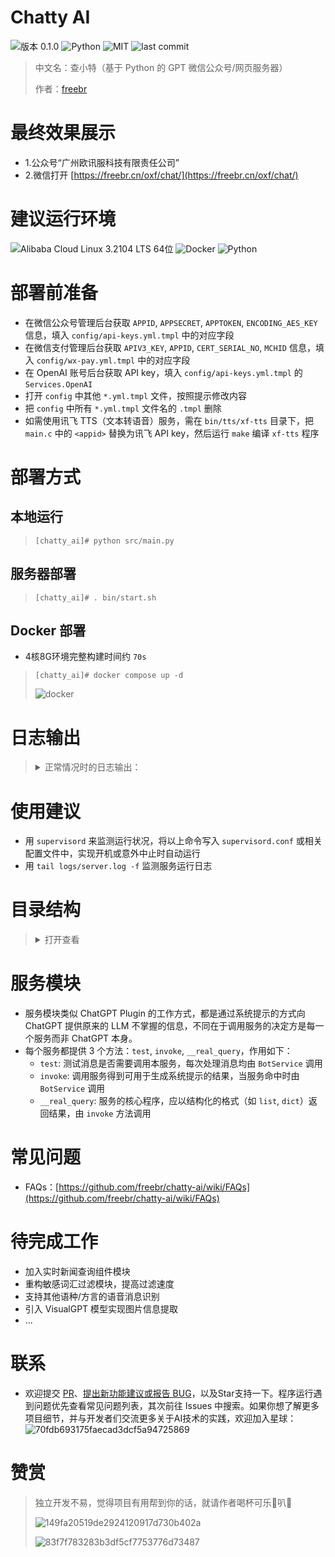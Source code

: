# Chatty AI
![版本 0.1.0](https://img.shields.io/badge/version-0.1.0-blue.svg)
![Python](https://img.shields.io/badge/language-python-blue)
![MIT](https://img.shields.io/badge/license-MIT-blue.svg)
![last commit](https://img.shields.io/github/last-commit/freebr/chatty-ai)

> 中文名：查小特（基于 Python 的 GPT 微信公众号/网页服务器）
>
> 作者：[freebr](https://github.com/freebr)

# 最终效果展示
- 1.公众号“广州欧讯服科技有限责任公司”
- 2.微信打开 [https://freebr.cn/oxf/chat/](https://freebr.cn/oxf/chat/)

# 建议运行环境
![Alibaba Cloud Linux 3.2104 LTS 64位](https://img.shields.io/badge/Alibaba%20Cloud%20Linux-^3.2104%20LTS%2064bit-green.svg)
![Docker](https://img.shields.io/badge/Docker-^23.0.0-green.svg)
![Python](https://img.shields.io/badge/Python-^3.10.7-green.svg)

# 部署前准备
- 在微信公众号管理后台获取 `APPID`, `APPSECRET`, `APPTOKEN`, `ENCODING_AES_KEY` 信息，填入 `config/api-keys.yml.tmpl` 中的对应字段
- 在微信支付管理后台获取 `APIV3_KEY`, `APPID`, `CERT_SERIAL_NO`, `MCHID` 信息，填入 `config/wx-pay.yml.tmpl` 中的对应字段
- 在 OpenAI 账号后台获取 API key，填入 `config/api-keys.yml.tmpl` 的 `Services.OpenAI`
- 打开 `config` 中其他 `*.yml.tmpl` 文件，按照提示修改内容
- 把 `config` 中所有 `*.yml.tmpl` 文件名的 `.tmpl` 删除
- 如需使用讯飞 TTS（文本转语音）服务，需在 `bin/tts/xf-tts` 目录下，把 `main.c` 中的 `<appid>` 替换为讯飞 API key，然后运行 `make` 编译 `xf-tts` 程序

# 部署方式
## 本地运行
> `[chatty_ai]# python src/main.py`

## 服务器部署
> `[chatty_ai]# . bin/start.sh`

## Docker 部署
- 4核8G环境完整构建时间约 `70s`
> `[chatty_ai]# docker compose up -d`
>
> ![docker](https://user-images.githubusercontent.com/12162720/232187178-52ac637a-30aa-43d3-8340-f49fe3d97550.png)

# 日志输出
> <details>
>   <summary>正常情况时的日志输出：</summary>
>
> 2023-03-17 08:37:44,709 - BOT - INFO: 敏感词词典加载成功，数量：17270
>
> 2023-03-17 08:37:44,711 - BOT - INFO: 加载服务[PhoneService]成功
>
> 2023-03-17 08:37:44,711 - BOT - INFO: 加载服务[WeatherService]成功
>
> 2023-03-17 08:37:44,711 - BOT - INFO: 加载服务[ExpressService]成功
>
> 2023-03-17 08:37:44,711 - BOT - INFO: 加载服务[IpService]成功
>
> 2023-03-17 08:37:44,711 - BOT - INFO: 加载服务成功，数量：4
>
> 2023-03-17 08:37:44,757 - USERMGR - INFO: VIP 用户列表加载成功
>
> 2023-03-17 08:37:44,757 - AUTOREPLYMGR - INFO: 自动回复消息模板加载成功
>
> 2023-03-17 08:37:44,758 - ARTICLEMGR - INFO: 文章 ID 列表加载成功，数量：2
>
> 2023-03-17 08:37:44,758 - GROUPCHATMGR - INFO: 群聊 ID 列表加载成功，数量：2
>
> 2023-03-17 08:37:44,758 - GROUPCHATMGR - INFO: 加载语音角色信息成功，TTS类型：ms-tts，数量：38，推荐角色数量：5
>
> 2023-03-17 08:37:44,759 - CONTROLLER - INFO: 用户 oKXSw6j9Mkw7sRgRSBO3jeRRjZ4Q 发送消息，长度：12
>
> 2023-03-17 08:37:44,764 - BOT - INFO: 消息数量：2
>
> 2023-03-17 08:37:44,764 - openai - DEBUG: message='Request to OpenAI API' method=post path=https://api.openai.com/v1/chat/completions
> </details>

# 使用建议
- 用 `supervisord` 来监测运行状况，将以上命令写入 `supervisord.conf` 或相关配置文件中，实现开机或意外中止时自动运行
- 用 `tail logs/server.log -f` 监测服务运行日志

# 目录结构
> <details>
>   <summary>打开查看</summary>
>
> bin: 命令存放目录
>
>> tts: TTS 服务
>>
>>> xf-tts: 讯飞 TTS 服务（命令位于`bin`子目录）
>>
>> start.sh: 不用容器时，本服务的部署命令
>
> cert: 证书存放目录
>
>> wxpay: 微信支付相关证书
>>
>>> client: 微信支付 SSL 证书
>>>
>>> key: 微信支付商户证书和私钥
>
> config: 配置文件存放目录
>
>> config.yaml.tmpl: 配置文件模板，部署服务器时需将后缀改成 `.yaml` 并修改配置内容方可运行）
>>
>> prompt-free.txt: 嵌入提示文件（适用于免费用户，不支持搜索、浏览网站和总结网页）
>>
>> prompt-vip.txt: 嵌入提示文件（适用于 VIP 用户）
>
> data: 运行时数据存放目录
>
>> images: 图片文件存放目录（所有图片均可通过 API: `image/<type>/clear` 删除）
>>
>>> avatar: 用户头像存放目录（结合网页版使用）
>>>
>>> img2img: 图生图输出图片存放目录
>>>
>>> markdown: 消息 Markdown 代码内提取图片存放目录
>>>
>>> poster: 分享海报图片存放目录
>>>
>>> qrcode: 分享/Native支付二维码图片存放目录
>>>
>>> upload: 用户上传图片存放目录
>>>
>> sensitive-words: 敏感词典存放目录（自行上传 `*.txt` 格式文件，每行一个词语）
>>
>> tts: 合成语音输出文件存放目录
>>
>>> azure-tts: Azure TTS 合成语音输出文件存放目录
>>>
>>> xf-tts: 讯飞 TTS 合成语音输出文件存放目录
>>
>> users: 用户账号信息存放目录
>>
>>> vip-list.json: VIP 用户 openid 列表
>>>
>>> pay-info.yaml: 支付信息列表
>>
>> docker-files: Docker 镜像构建所需文件
>>
>>> clash-config: Clash 配置文件，应包含 `Country.mmdb`, `config.yaml`
>>
>> logs: 日志目录
>>
>>> <日期>.log: 启动于<日期>的日志文件
>>
> src: 模块所在目录
>> controller: 控制器模块
>>
>>> api_controller.py: API 控制器，实现微信消息收发和事件处理、与 `bot` 实例的消息通信、RESTful API 接口等
>>>
>>> static_controller.py: 静态页面控制器，响应静态页面请求，如环境已部署 `nginx`, `apache` 等 HTTP 服务器则不必使用
>>>
>>> websocket_controller.py: Websocket 服务控制器，实现基于 WSS 服务器的消息收发、与 `bot` 实例的消息通信，用于面向支持流式输出的客户端（如 Web 端、小程序、APP）提供服务
>>
>> crypt.py: 微信消息加解密 SDK，[详见官方文档](https://developers.weixin.qq.com/doc/offiaccount/Message_Management/Message_encryption_and_decryption_instructions.html)
>>
>> handler.py: 处理程序模块
>>
>>> message_handler.py: 消息内容处理程序，目前用于实现对消息的分段输出、敏感词过滤
>>>
>>> code_snippet_handler.py: 代码片段处理程序，实现将消息中代码片段链接到在线调试工具
>>>
>>> wave_manager.py: 波形文件处理程序，实现对 `*.wav` 波形文件到 `*.amr` 文件的转换
>>
>> helper: 辅助模块
>>
>>> formatter.py: 格式化模块，包含各种对字符串进行编解码和封装的常用函数
>>>
>>> wx_menu.py: 微信公众号菜单内容定义模块
>>>
>> manager: 组件模块
>>
>>> article_manager.py: 公众号文章组件模块，实现公众号文章地址的存取查询（推广告用）
>>>
>>> autoreply_manager.py: 自动回复组件模块，实现公众号各种情况下的自动回复内容的存取查询
>>>
>>> group_chat_manager.py: 群聊信息组件模块，实现群聊二维码链接的存取查询
>>>
>>> img2img_manager.py: 以图生图组件模块，实现以图生图功能
>>>
>>> key_token_manager.py: 密钥令牌组件模块，实现微信公众号及第三方服务的密钥和令牌的存取查询
>>>
>>> payment_manager.py: 支付组件模块，实现微信支付功能调用、回调事件中转、支付信息列表的存取查询
>>>
>>> poster_manager.py: 分享海报组件模块，实现分享海报的生成
>>>
>>> qrcode_manager.py: 二维码组件模块，实现二维码的生成
>>>
>>> user_manager.py: 用户信息组件模块，实现用户和账号信息的存取
>>>
>>> voices_manager.py: 合成语音组件模块，实现合成语音接口的调用
>>>
>>> wx_access_token_manager.py: 微信 access token 组件模块，实现微信公众号 access token 的查询和定时更新
>>>
>>> wxjsapi_manager.py: 微信 JSAPI 组件模块，通过调用微信 JSAPI 实现 H5 页面授权的功能，详见[官方文档](https://developers.weixin.qq.com/doc/offiaccount/OA_Web_Apps/JS-SDK.html)
>>
>> monitor: 监视模块
>>
>>> user_monitor.py: 用户信息监视模块，实现每日统计信息刷新
>>
>> service：服务模块
>>
>>> bot_service.py: 实现 OpenAI LLM 接口调用，其他服务依赖此服务
>>>
>>> exchange_service.py: 实现实时汇率查询
>>>
>>> express_service.py: 实现快递物流进度查询
>>>
>>> ip_service.py: 实现 IP 归属地查询
>>>
>>> joke_service.py: 实现笑话查询
>>>
>>> movie_service.py: 实现上映电影信息查询
>>>
>>> phone_service.py: 实现手机号码归属地查询
>>>
>>> weather_service.py: 实现实时和预报天气查询
>>>
>>> wolfram_service.py: 实现 Wolfram|Alpha 知识引擎信息查询
>>
>> const.py: 全局常量和环境变量定义模块
>>
>> var.py: 全局变量定义模块
>
> static: 静态页面存放目录
>
> supervisor: supervisord 服务的配置存放目录
>
> docker-compose.yml: Docker Compose 配置文件
>
> Dockerfile: Docker 镜像配置文件
> </details>

# 服务模块
- 服务模块类似 ChatGPT Plugin 的工作方式，都是通过系统提示的方式向 ChatGPT 提供原来的 LLM 不掌握的信息，不同在于调用服务的决定方是每一个服务而非 ChatGPT 本身。
- 每个服务都提供 3 个方法：`test`, `invoke`, `__real_query`，作用如下：
    - `test`: 测试消息是否需要调用本服务，每次处理消息均由 `BotService` 调用
    - `invoke`: 调用服务得到可用于生成系统提示的结果，当服务命中时由 `BotService` 调用
    - `__real_query`: 服务的核心程序，应以结构化的格式（如 `list`, `dict`）返回结果，由 `invoke` 方法调用

# 常见问题
- FAQs：[https://github.com/freebr/chatty-ai/wiki/FAQs](https://github.com/freebr/chatty-ai/wiki/FAQs)

# 待完成工作
- 加入实时新闻查询组件模块
- 重构敏感词汇过滤模块，提高过滤速度
- 支持其他语种/方言的语音消息识别
- 引入 VisualGPT 模型实现图片信息提取
- ...

# 联系
- 欢迎提交 [PR](https://github.com/freebr/chatty-ai/pulls)、[提出新功能建议或报告 BUG](https://github.com/freebr/chatty-ai/issues)，以及Star支持一下。程序运行遇到问题优先查看常见问题列表，其次前往 Issues 中搜索。如果你想了解更多项目细节，并与开发者们交流更多关于AI技术的实践，欢迎加入星球：
![70fdb693175faecad3dcf5a94725869](https://user-images.githubusercontent.com/12162720/232187304-d5c9ee02-b283-4fd0-9a5b-2e937a16370c.jpg)

# 赞赏
> 独立开发不易，觉得项目有用帮到你的话，就请作者喝杯可乐🥤叭🤗
> 
> ![149fa20519de2924120917d730b402a](https://user-images.githubusercontent.com/12162720/232190191-fbb991ff-0795-4b6e-a7ad-b93ae4222410.jpg)
> 
> ![83f7f783283b3df5cf7753776d73487](https://user-images.githubusercontent.com/12162720/232190198-5c05fd1d-3e88-4ffe-bad8-2f4c2e6db935.jpg)

